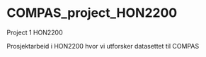 # COMPAS_project_HON2200
Project 1 HON2200

Prosjektarbeid i HON2200 hvor vi utforsker datasettet til COMPAS

